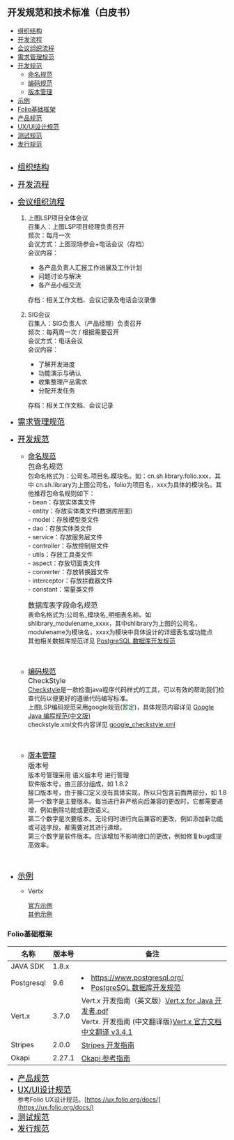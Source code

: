 ## 开发规范和技术标准（白皮书）
* [组织结构](#组织结构)
* [开发流程](#开发流程)
* [会议组织流程](#会议组织流程)
* [需求管理规范](#需求管理规范)
* [开发规范](#开发规范)
    * [命名规范](#命名规范)
    * [编码规范](#编码规范)
    * [版本管理](#版本管理)
* [示例](#示例)
* [Folio基础框架](#folio基础框架)
* [产品规范](#产品规范)
* [UX/UI设计规范](#ux_ui)
* [测试规范](#测试规范)
* [发行规范](#faxingguifan)
##  
* <font size=4><a href="#组织结构" id="user-content-组织结构" style="color:black" title="">组织结构</a></font>
* <font size=4><a href="#开发流程" id="user-content-开发流程" style="color:black" title="">开发流程</a></font>
* <font size=4><a href="#会议组织流程" id="user-content-会议组织流程" style="color:black" title="">会议组织流程</a></font>
    1. 上图LSP项目全体会议 <br>
        召集人：上图LSP项目经理负责召开<br>
        频次：每月一次<br>
        会议方式：上图现场参会+电话会议（存档）<br>
        会议内容：<br>
        * 各产品负责人汇报工作进展及工作计划
        * 问题讨论与解决
        * 各产品小组交流<br>

        存档：相关工作文档、会议记录及电话会议录像 <br>
    2. SIG会议 <br>
        召集人：SIG负责人（产品经理）负责召开<br>
        频次：每两周一次 / 根据需要召开<br>
        会议方式：电话会议<br>
        会议内容：<br>
        * 了解开发进度
        * 功能演示与确认
        * 收集整理产品需求
        * 分配开发任务 <br>
        
        存档：相关工作文档、会议记录 <br>
* <font size=4><a href="#需求管理规范" id="user-content-需求管理规范" style="color:black" title="">需求管理规范</a></font>
* <font size=4><a href="#开发规范" id="user-content-开发规范" style="color:black" title="">开发规范</a></font>
    * <font size=3><a href="#命名规范" id="user-content-命名规范" style="color:black" title="">命名规范</a></font> <br>
        <font size=3>包命名规范 </font> <br>
        包命名格式为：公司名.项目名.模块名。如：cn.sh.library.folio.xxx，其中 cn.sh.library为上图公司名，folio为项目名，xxx为具体的模块名。其他推荐包命名规则如下：<br>
            - bean：存放实体类文件<br>
            - entity：存放实体类文件(数据库层面)<br>
            - model：存放模型类文件<br>
            - dao：存放实体类文件<br>
            - service：存放服务层文件<br>
            - controller：存放控制层文件<br>
            - utils：存放工具类文件<br>
            - aspect：存放切面类文件<br>
            - converter：存放转换器文件<br>
            - interceptor：存放拦截器文件<br>
            - constant：常量类文件<br>

        <font size=3>数据库表字段命名规范 </font> <br>
            表命名格式为:公司名_模块名_明细表名称。如 shlibrary_modulename_xxxx，其中shlibrary为上图的公司名，modulename为模块名，xxxx为模块中具体设计的详细表名或功能点<br>
            其他相关数据库规范详见 <a href="http://sig.library.sh.cn:8090/pages/viewpage.action?pageId=2818252">PostgreSQL 数据库开发规范</a><br><br><br>


    * <font size=3><a href="#编码规范" id="user-content-编码规范" style="color:black" title="">编码规范</a> </font> <br>
        <font size=3>CheckStyle </font> <br>
        <a href="https://checkstyle.sourceforge.io/">Checkstyle</a>是一款检查java程序代码样式的工具，可以有效的帮助我们检查代码以便更好的遵循代码编写标准。<br>
        上图LSP编码规范采用google规范(<font color='rgb(255,102,0)'>暂定</font>)，具体规范内容详见 <a href="http://sig.library.sh.cn:8090/download/attachments/2818186/google-java-styleguide-zh.pdf?version=1&modificationDate=1556165372952&api=v2">Google Java 编程规范(中文版)</a> <br>
        checkstyle.xml文件内容详见 <a href="https://github.com/checkstyle/checkstyle/blob/master/src/main/resources/google_checks.xml">google_checkstyle.xml</a> <br> <br> <br>

    * <font size=3><a href="#版本管理" id="user-content-版本管理" style="color:black" title="">版本管理</a> </font> <br>
        <font size=3>版本号 </font> <br>
        版本号管理采用 语义版本号 进行管理<br>
        软件版本号，由三部分组成，如 1.8.2<br>
        接口版本号，由于接口定义没有具体实现，所以只包含前面两部分，如 1.8<br>
        第一个数字是主要版本。每当进行非严格向后兼容的更改时，它都需要递增，例如删除功能或更改语义。<br>
        第二个数字是次要版本。无论何时进行向后兼容的更改，例如添加新功能或可选字段，都需要对其进行递增。<br>
        第三个数字是软件版本。应该增加不影响接口的更改，例如修复bug或提高效率。<br><br> <br>
        
* <font size=4><a href="#示例" id="user-content-示例" style="color:black" title="">示例</a></font>
    * Vertx

        [官方示例](https://github.com/vert-x3/vertx-examples "官方示例") <br>
        [其他示例](https://github.com/x19990416/vertx-examples "其他示例")
### Folio基础框架
<table>
<th>名称</th><th>版本号</th><th>备注</th>
<tbody>
<tr>
<td>JAVA SDK</td>
<td>1.8.x</td>
<td></td>
</tr>
<tr>
<td>Postgresql</td>
<td>9.6</td>
<td>
<li><a href="https://www.postgresql.org/">https://www.postgresql.org/</a></li>
<li><a href="http://sig.library.sh.cn:8090/pages/viewpage.action?pageId=2818252">PostgreSQL 数据库开发规范</a></li>
</td>
</tr>
<tr>
<td>Vert.x</td>
<td>3.7.0</td>
<td>
Vert.x 开发指南（英文版）<a href="http://sig.library.sh.cn:8090/pages/viewpage.action?pageId=2818186&preview=/2818186/2818235/Vert.x%20for%20Java%20%E5%BC%80%E5%8F%91%E8%80%85.pdf">Vert.x for Java 开发者.pdf</a><br>
Vertx. 开发指南 (中文翻译版)<a href="https://vertxchina.github.io/vertx-translation-chinese/">Vert.x 官方文档中文翻译 v3.4.1</a>

</td>
</tr>
<tr>
<td>Stripes</td>
<td>2.0.0</td>
<td><a href="https://github.com/folio-org/stripes/blob/master/README.md">Stripes 开发指南</a></td>
</tr>
<tr>
<td>Okapi</td>
<td>2.27.1</td>
<td><a href="https://github.com/folio-org/okapi/blob/master/doc-zh/guide.md">Okapi 参考指南</a></td>
</tr>
</tbody>
</table>

* <font size=4><a href="#产品规范" id="user-content-产品规范" style="color:black" title="">产品规范</a></font>
* <font size=4><a href="#ux_ui" id="user-content-ux_ui" style="color:black" title="">UX/UI设计规范</a></font> <br>
    参考Folio UX设计规范。[https://ux.folio.org/docs/](https://ux.folio.org/docs/)
* <font size=4 ><a href="#测试规范" id="user-content-测试规范" style="color:black" title="">测试规范</a></font>
* <font size=4 name="faxingguifan"><a href="#faxingguifan" id="user-content-faxingguifan" style="color:black" title="">发行规范</a></font>

